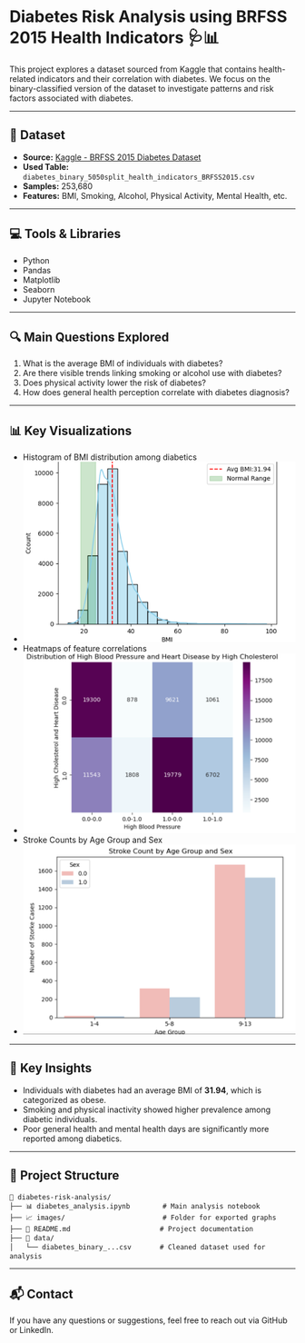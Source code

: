 # Diabetes Risk Analysis using BRFSS 2015 Health Indicators 🩺📊

This project explores a dataset sourced from Kaggle that contains health-related indicators and their correlation with diabetes. We focus on the binary-classified version of the dataset to investigate patterns and risk factors associated with diabetes.

---

## 📂 Dataset

- **Source:** [Kaggle - BRFSS 2015 Diabetes Dataset](https://www.kaggle.com)
- **Used Table:** `diabetes_binary_5050split_health_indicators_BRFSS2015.csv`
- **Samples:** 253,680
- **Features:** BMI, Smoking, Alcohol, Physical Activity, Mental Health, etc.

---

## 💻 Tools & Libraries

- Python  
- Pandas  
- Matplotlib  
- Seaborn  
- Jupyter Notebook  

---

## 🔍 Main Questions Explored

1. What is the average BMI of individuals with diabetes?
2. Are there visible trends linking smoking or alcohol use with diabetes?
3. Does physical activity lower the risk of diabetes?
4. How does general health perception correlate with diabetes diagnosis?

---

## 📊 Key Visualizations

- Histogram of BMI distribution among diabetics 
- ![Histogram](https://github.com/Esraa-MOhamed7/Diabetes-Risk-Analysis-using-BRFSS-2015-Health-Indicators/blob/main/Histogram%20for%20Average%20BMI.png) 
-  Heatmaps of feature correlations
-  ![Heatmap](https://github.com/Esraa-MOhamed7/Diabetes-Risk-Analysis-using-BRFSS-2015-Health-Indicators/blob/main/Heatmap%20for%20Distribution%20of%20High%20Blood%20Pressure%20and%20Heart%20Disease%20by%20High%20Cholesterol.png)
- Stroke Counts by Age Group and Sex
- ![AgeGroup](https://github.com/Esraa-MOhamed7/Diabetes-Risk-Analysis-using-BRFSS-2015-Health-Indicators/blob/main/Storke%20counts%20by%20Age%20Group%20and%20Sex.png)    

---

## 🧠 Key Insights

- Individuals with diabetes had an average BMI of **31.94**, which is categorized as obese.  
- Smoking and physical inactivity showed higher prevalence among diabetic individuals.  
- Poor general health and mental health days are significantly more reported among diabetics.  

---

## 📁 Project Structure

```
📁 diabetes-risk-analysis/
├── 📊 diabetes_analysis.ipynb        # Main analysis notebook
├── 📈 images/                        # Folder for exported graphs
├── 📄 README.md                      # Project documentation
├── 📂 data/
│   └── diabetes_binary_...csv       # Cleaned dataset used for analysis
```

---

## 📬 Contact

If you have any questions or suggestions, feel free to reach out via GitHub or LinkedIn.

